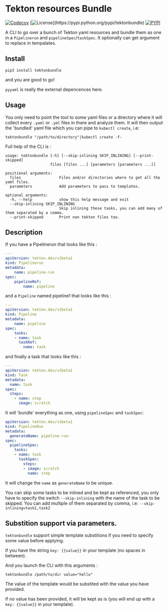 # Tekton resources Bundle

[![Codecov](https://img.shields.io/codecov/c/github/chmouel/tektonbundle/master.svg?style=flat-square)](https://codecov.io/gh/chmouel/tektonbundle)  [![License](https://img.shields.io/pypi/l/tektonbundle.svg?)](https://pypi.python.org/pypi/tektonbundle) [![PYPI](https://img.shields.io/pypi/v/tektonbundle.svg?style=flat-square)](https://pypi.python.org/pypi/tektonbundle)

A CLI to go over a bunch of Tekton yaml resources and bundle them as one in a `Pipelinerun` and `pipelineSpec`/`taskSpec`.
It optionally can get argument to replace in tempalates.

## Install

```shell
pip3 install tektonbundle
```

and you are good to go!

`pyyaml` is really the external depencences here.

## Usage

You only need to point the tool to some yaml files or a directory where it will
collect every `.yaml` or `.yml` files in there and analyze them. It will then
output the 'bundled' yaml file which you can pipe to `kubectl create`, i.e:

```shell
tektonbundle "/path/to/directory"|kubectl create -f-
```

Full help of the CLI is :

```
usage: tektonbundle [-h] [--skip-inlining SKIP_INLINING] [--print-skipped]
                    files [files ...] [parameters [parameters ...]]

positional arguments:
  files                 Files and/or directories where to get all the yaml files.
  parameters            Add parameters to pass to templates.

optional arguments:
  -h, --help            show this help message and exit
  --skip-inlining SKIP_INLINING
                        Skip inlining these tasks, you can add many of them separated by a comma.
  --print-skipped       Print non tekton files too.
```

## Description

If you have a Pipelinerun that looks like this :

```yaml
---
apiVersion: tekton.dev/v1beta1
kind: Pipelinerun
metadata:
    name: pipeline-run
spec:
    pipelineRef:
        name: pipeline
```

and a `Pipeline` named pipeline1 that looks like this :

```yaml
---
apiVersion: tekton.dev/v1beta1
kind: Pipeline
metadata:
    name: pipeline
spec:
    tasks:
    - name: task
      taskRef:
        name: task
```

and finally a task that looks like this :

```yaml
---
apiVersion: tekton.dev/v1beta1
kind: Task
metadata:
  name: task
spec:
  steps:
    - name: step
      image: scratch
```

It will 'bundle' everything as one, using `pipelineSpec` and `taskSpec`:

```yaml
apiVersion: tekton.dev/v1beta1
kind: PipelineRun
metadata:
  generateName: pipeline-run-
spec:
  pipelineSpec:
    tasks:
    - name: task
      taskSpec:
        steps:
        - image: scratch
          name: step
```

It will change the `name` as `generateName` to be unique.

You can skip some tasks to be inlined and be kept as referenced, you only have
to specify the switch `--skip-inlining` with the name of the task to be
skipped. You can add multiple of them separated by comma, i.e:
`--skip-inlining=task1,task2`

## Substition support via parameters.

`tektonbundle` support simple template substitions if you need to specify some value before applying.

If you have the string `key: {{value}}` in your template (no spaces in between).

And you launch the CLI with this arguments :

```shell
tektonbundle /path/to/dir value="hello"
```

The value of the template would be substited with the value you have provided.

If no value has been provided, it will be kept as is (you will end up with a `key: {{value}}` in your template).
